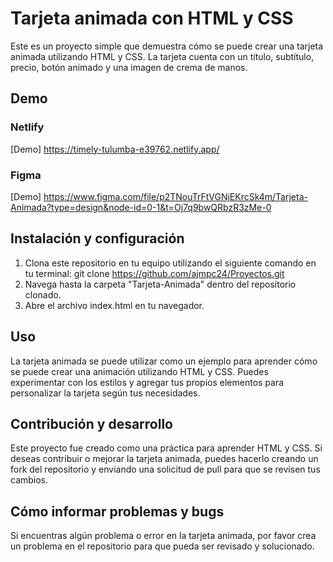 # Tarjeta animada con HTML y CSS

Este es un proyecto simple que demuestra cómo se puede crear una tarjeta animada
utilizando HTML y CSS. La tarjeta cuenta con un título, subtítulo, precio, botón
animado y una imagen de crema de manos.

## Demo

### Netlify

[Demo] https://timely-tulumba-e39762.netlify.app/

### Figma

[Demo]
https://www.figma.com/file/p2TNouTrFtVGNjEKrcSk4m/Tarjeta-Animada?type=design&node-id=0-1&t=Oj7q9bwQRbzR3zMe-0

## Instalación y configuración

1. Clona este repositorio en tu equipo utilizando el siguiente comando en tu
   terminal: git clone https://github.com/ajmpc24/Proyectos.git
2. Navega hasta la carpeta "Tarjeta-Animada" dentro del repositorio clonado.
3. Abre el archivo index.html en tu navegador.

## Uso

La tarjeta animada se puede utilizar como un ejemplo para aprender cómo se puede
crear una animación utilizando HTML y CSS. Puedes experimentar con los estilos y
agregar tus propios elementos para personalizar la tarjeta según tus
necesidades.

## Contribución y desarrollo

Este proyecto fue creado como una práctica para aprender HTML y CSS. Si deseas
contribuir o mejorar la tarjeta animada, puedes hacerlo creando un fork del
repositorio y enviando una solicitud de pull para que se revisen tus cambios.

## Cómo informar problemas y bugs

Si encuentras algún problema o error en la tarjeta animada, por favor crea un
problema en el repositorio para que pueda ser revisado y solucionado.
